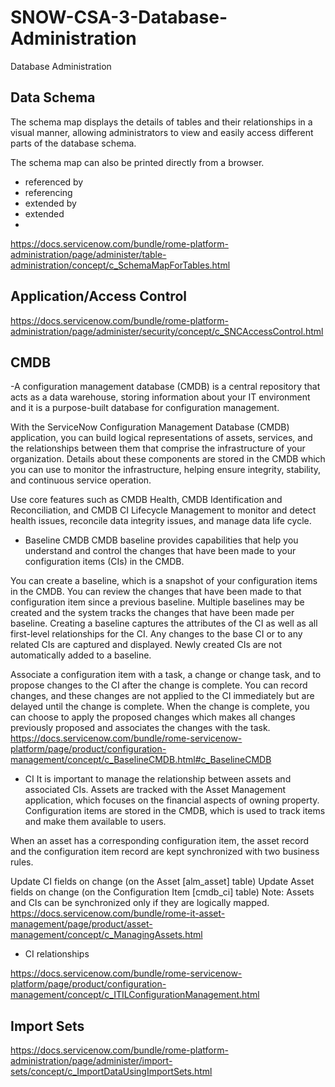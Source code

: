 # SNOW-CSA-3-Database-Administration

Database Administration

## Data Schema
The schema map displays the details of tables and their relationships in a visual manner, allowing administrators to view and easily access different parts of the database schema.

The schema map can also be printed directly from a browser.

- referenced by
- referencing
- extended by
- extended
- 
https://docs.servicenow.com/bundle/rome-platform-administration/page/administer/table-administration/concept/c_SchemaMapForTables.html

## Application/Access Control
https://docs.servicenow.com/bundle/rome-platform-administration/page/administer/security/concept/c_SNCAccessControl.html

## CMDB

-A configuration management database (CMDB) is a central repository that acts as a data warehouse, storing information about your IT environment and it is a purpose-built database for configuration management.

With the ServiceNow Configuration Management Database (CMDB) application, you can build logical representations of assets, services, and the relationships between them that comprise the infrastructure of your organization. Details about these components are stored in the CMDB which you can use to monitor the infrastructure, helping ensure integrity, stability, and continuous service operation.

Use core features such as CMDB Health, CMDB Identification and Reconciliation, and CMDB CI Lifecycle Management to monitor and detect health issues, reconcile data integrity issues, and manage data life cycle.

- Baseline CMDB
CMDB baseline provides capabilities that help you understand and control the changes that have been made to your configuration items (CIs) in the CMDB.

You can create a baseline, which is a snapshot of your configuration items in the CMDB. You can review the changes that have been made to that configuration item since a previous baseline. Multiple baselines may be created and the system tracks the changes that have been made per baseline.
Creating a baseline captures the attributes of the CI as well as all first-level relationships for the CI. Any changes to the base CI or to any related CIs are captured and displayed. Newly created CIs are not automatically added to a baseline.

Associate a configuration item with a task, a change or change task, and to propose changes to the CI after the change is complete. You can record changes, and these changes are not applied to the CI immediately but are delayed until the change is complete.
When the change is complete, you can choose to apply the proposed changes which makes all changes previously proposed and associates the changes with the task.
https://docs.servicenow.com/bundle/rome-servicenow-platform/page/product/configuration-management/concept/c_BaselineCMDB.html#c_BaselineCMDB

- CI
It is important to manage the relationship between assets and associated CIs. Assets are tracked with the Asset Management application, which focuses on the financial aspects of owning property. Configuration items are stored in the CMDB, which is used to track items and make them available to users.

When an asset has a corresponding configuration item, the asset record and the configuration item record are kept synchronized with two business rules.

Update CI fields on change (on the Asset [alm_asset] table)
Update Asset fields on change (on the Configuration Item [cmdb_ci] table)
Note: Assets and CIs can be synchronized only if they are logically mapped.
https://docs.servicenow.com/bundle/rome-it-asset-management/page/product/asset-management/concept/c_ManagingAssets.html

- CI relationships

https://docs.servicenow.com/bundle/rome-servicenow-platform/page/product/configuration-management/concept/c_ITILConfigurationManagement.html

## Import Sets
https://docs.servicenow.com/bundle/rome-platform-administration/page/administer/import-sets/concept/c_ImportDataUsingImportSets.html
